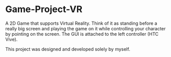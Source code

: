 # Game-Project-VR

A 2D Game that supports Virtual Reality. Think of it as standing before a really big screen and playing the game on it while controlling your character by pointing on the screen. The GUI is attached to the left controller (HTC Vive).

This project was designed and developed solely by myself.
